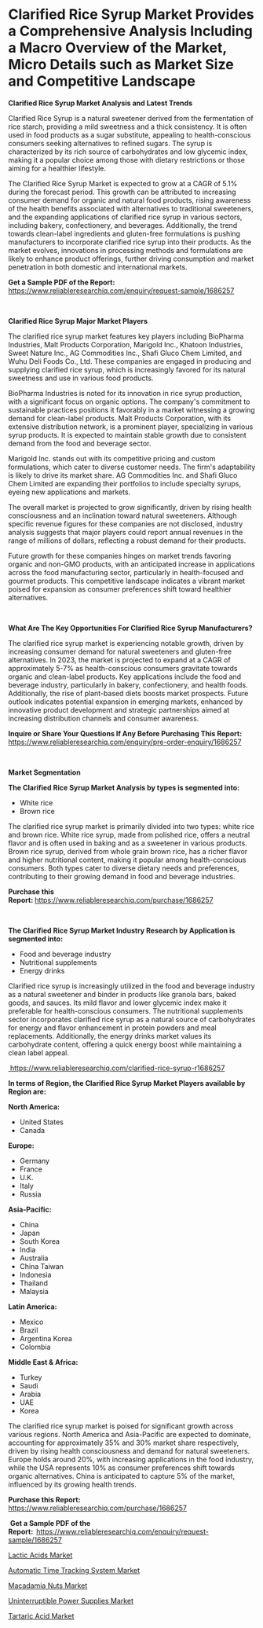 <p><h1>Clarified Rice Syrup Market Provides a Comprehensive Analysis Including a Macro Overview of the Market, Micro Details such as Market Size and Competitive Landscape</h1></p><p><strong>Clarified Rice Syrup Market Analysis and Latest Trends</strong></p>
<p><p>Clarified Rice Syrup is a natural sweetener derived from the fermentation of rice starch, providing a mild sweetness and a thick consistency. It is often used in food products as a sugar substitute, appealing to health-conscious consumers seeking alternatives to refined sugars. The syrup is characterized by its rich source of carbohydrates and low glycemic index, making it a popular choice among those with dietary restrictions or those aiming for a healthier lifestyle.</p><p>The Clarified Rice Syrup Market is expected to grow at a CAGR of 5.1% during the forecast period. This growth can be attributed to increasing consumer demand for organic and natural food products, rising awareness of the health benefits associated with alternatives to traditional sweeteners, and the expanding applications of clarified rice syrup in various sectors, including bakery, confectionery, and beverages. Additionally, the trend towards clean-label ingredients and gluten-free formulations is pushing manufacturers to incorporate clarified rice syrup into their products. As the market evolves, innovations in processing methods and formulations are likely to enhance product offerings, further driving consumption and market penetration in both domestic and international markets.</p></p>
<p><strong>Get a Sample PDF of the Report:&nbsp;</strong> <a href="https://www.reliableresearchiq.com/enquiry/request-sample/1686257?utm_campaign=1608&utm_medium=2&utm_source=Github&utm_content=ia&utm_term=18102024&utm_id=clarified-rice-syrup">https://www.reliableresearchiq.com/enquiry/request-sample/1686257</a></p>
<p>&nbsp;</p>
<p><strong>Clarified Rice Syrup Major Market Players</strong></p>
<p><p>The clarified rice syrup market features key players including BioPharma Industries, Malt Products Corporation, Marigold Inc., Khatoon Industries, Sweet Nature Inc., AG Commodities Inc., Shafi Gluco Chem Limited, and Wuhu Deli Foods Co., Ltd. These companies are engaged in producing and supplying clarified rice syrup, which is increasingly favored for its natural sweetness and use in various food products.</p><p>BioPharma Industries is noted for its innovation in rice syrup production, with a significant focus on organic options. The company's commitment to sustainable practices positions it favorably in a market witnessing a growing demand for clean-label products. Malt Products Corporation, with its extensive distribution network, is a prominent player, specializing in various syrup products. It is expected to maintain stable growth due to consistent demand from the food and beverage sector.</p><p>Marigold Inc. stands out with its competitive pricing and custom formulations, which cater to diverse customer needs. The firm's adaptability is likely to drive its market share. AG Commodities Inc. and Shafi Gluco Chem Limited are expanding their portfolios to include specialty syrups, eyeing new applications and markets.</p><p>The overall market is projected to grow significantly, driven by rising health consciousness and an inclination toward natural sweeteners. Although specific revenue figures for these companies are not disclosed, industry analysis suggests that major players could report annual revenues in the range of millions of dollars, reflecting a robust demand for their products.</p><p>Future growth for these companies hinges on market trends favoring organic and non-GMO products, with an anticipated increase in applications across the food manufacturing sector, particularly in health-focused and gourmet products. This competitive landscape indicates a vibrant market poised for expansion as consumer preferences shift toward healthier alternatives.</p></p>
<p>&nbsp;</p>
<p><strong>What Are The Key Opportunities For Clarified Rice Syrup Manufacturers?</strong></p>
<p><p>The clarified rice syrup market is experiencing notable growth, driven by increasing consumer demand for natural sweeteners and gluten-free alternatives. In 2023, the market is projected to expand at a CAGR of approximately 5-7% as health-conscious consumers gravitate towards organic and clean-label products. Key applications include the food and beverage industry, particularly in bakery, confectionery, and health foods. Additionally, the rise of plant-based diets boosts market prospects. Future outlook indicates potential expansion in emerging markets, enhanced by innovative product development and strategic partnerships aimed at increasing distribution channels and consumer awareness.</p></p>
<p><strong>Inquire or Share Your Questions If Any Before Purchasing This Report:</strong> <a href="https://www.reliableresearchiq.com/enquiry/pre-order-enquiry/1686257?utm_campaign=1608&utm_medium=2&utm_source=Github&utm_content=ia&utm_term=18102024&utm_id=clarified-rice-syrup">https://www.reliableresearchiq.com/enquiry/pre-order-enquiry/1686257</a></p>
<p>&nbsp;</p>
<p><strong>Market Segmentation</strong></p>
<p><strong>The Clarified Rice Syrup Market Analysis by types is segmented into:</strong></p>
<p><ul><li>White rice</li><li>Brown rice</li></ul></p>
<p><p>The clarified rice syrup market is primarily divided into two types: white rice and brown rice. White rice syrup, made from polished rice, offers a neutral flavor and is often used in baking and as a sweetener in various products. Brown rice syrup, derived from whole grain brown rice, has a richer flavor and higher nutritional content, making it popular among health-conscious consumers. Both types cater to diverse dietary needs and preferences, contributing to their growing demand in food and beverage industries.</p></p>
<p><strong>Purchase this Report:&nbsp;</strong><a href="https://www.reliableresearchiq.com/purchase/1686257?utm_campaign=1608&utm_medium=2&utm_source=Github&utm_content=ia&utm_term=18102024&utm_id=clarified-rice-syrup">https://www.reliableresearchiq.com/purchase/1686257</a></p>
<p>&nbsp;</p>
<p><strong>The Clarified Rice Syrup Market Industry Research by Application is segmented into:</strong></p>
<p><ul><li>Food and beverage industry</li><li>Nutritional supplements</li><li>Energy drinks</li></ul></p>
<p><p>Clarified rice syrup is increasingly utilized in the food and beverage industry as a natural sweetener and binder in products like granola bars, baked goods, and sauces. Its mild flavor and lower glycemic index make it preferable for health-conscious consumers. The nutritional supplements sector incorporates clarified rice syrup as a natural source of carbohydrates for energy and flavor enhancement in protein powders and meal replacements. Additionally, the energy drinks market values its carbohydrate content, offering a quick energy boost while maintaining a clean label appeal.</p></p>
<p><a href="https://www.reliableresearchiq.com/clarified-rice-syrup-r1686257?utm_campaign=1608&utm_medium=2&utm_source=Github&utm_content=ia&utm_term=18102024&utm_id=clarified-rice-syrup">&nbsp;https://www.reliableresearchiq.com/clarified-rice-syrup-r1686257</a></p>
<p><strong>In terms of Region, the Clarified Rice Syrup Market Players available by Region are:</strong></p>
<p>
    <p> <strong> North America: </strong>
        <ul>
            <li>United States</li>
            <li>Canada</li>
        </ul>
        </p> 
    <p> <strong> Europe: </strong>
        <ul>
            <li>Germany</li>
            <li>France</li>
            <li>U.K.</li>
            <li>Italy</li>
            <li>Russia</li>
        </ul>
        </p> 
    <p> <strong> Asia-Pacific: </strong>
        <ul>
            <li>China</li>
            <li>Japan</li>
            <li>South Korea</li>
            <li>India</li>
            <li>Australia</li>
            <li>China Taiwan</li>
            <li>Indonesia</li>
            <li>Thailand</li>
            <li>Malaysia</li>
        </ul>
        </p> 
    <p> <strong> Latin America: </strong>
        <ul>
            <li>Mexico</li>
            <li>Brazil</li>
            <li>Argentina Korea</li>
            <li>Colombia</li>
        </ul>
        </p> 
    <p> <strong> Middle East & Africa: </strong>
        <ul>
            <li>Turkey</li>
            <li>Saudi</li>
            <li>Arabia</li>
            <li>UAE</li>
            <li>Korea</li>
        </ul>
    </p>
    </p>
<p><p>The clarified rice syrup market is poised for significant growth across various regions. North America and Asia-Pacific are expected to dominate, accounting for approximately 35% and 30% market share respectively, driven by rising health consciousness and demand for natural sweeteners. Europe holds around 20%, with increasing applications in the food industry, while the USA represents 10% as consumer preferences shift towards organic alternatives. China is anticipated to capture 5% of the market, influenced by its growing health trends.</p></p>
<p><strong>Purchase this Report: </strong><a href="https://www.reliableresearchiq.com/purchase/1686257?utm_campaign=1608&utm_medium=2&utm_source=Github&utm_content=ia&utm_term=18102024&utm_id=clarified-rice-syrup">https://www.reliableresearchiq.com/purchase/1686257</a></p>
<p>&nbsp;<strong>Get a Sample PDF of the Report:&nbsp;&nbsp;</strong><a href="https://www.reliableresearchiq.com/enquiry/request-sample/1686257?utm_campaign=1608&utm_medium=2&utm_source=Github&utm_content=ia&utm_term=18102024&utm_id=clarified-rice-syrup">https://www.reliableresearchiq.com/enquiry/request-sample/1686257</a></p>
<p><strong></strong></p>
<p><p><a href="https://www.linkedin.com/pulse/regulatory-landscape-its-influence-global-lactic-acids-k1g2e?utm_campaign=1608&utm_medium=2&utm_source=Github&utm_content=ia&utm_term=18102024&utm_id=clarified-rice-syrup">Lactic Acids Market</a></p><p><a href="https://github.com/DianaWilson796/Market-Research-Report-List-1/blob/main/automatic-time-tracking-system-market.md?utm_campaign=1608&utm_medium=2&utm_source=Github&utm_content=ia&utm_term=18102024&utm_id=clarified-rice-syrup">Automatic Time Tracking System Market</a></p><p><a href="https://www.linkedin.com/pulse/strategic-insights-global-macadamia-nuts-market-trends-jj3ne?utm_campaign=1608&utm_medium=2&utm_source=Github&utm_content=ia&utm_term=18102024&utm_id=clarified-rice-syrup">Macadamia Nuts Market</a></p><p><a href="https://www.linkedin.com/pulse/uninterruptible-power-supplies-market-growth-segmentation-regional-vd37c?utm_campaign=1608&utm_medium=2&utm_source=Github&utm_content=ia&utm_term=18102024&utm_id=clarified-rice-syrup">Uninterruptible Power Supplies Market</a></p><p><a href="https://www.linkedin.com/pulse/emerging-technologies-reshaping-tartaric-acid-market-wxw7e?utm_campaign=1608&utm_medium=2&utm_source=Github&utm_content=ia&utm_term=18102024&utm_id=clarified-rice-syrup">Tartaric Acid Market</a></p></p>